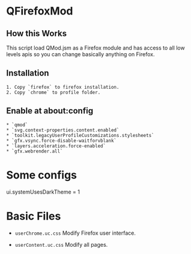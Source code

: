 QFirefoxMod
===


## How this Works
This script load QMod.jsm as a Firefox module and has access to all low levels apis so you can change basically anything on Firefox.

## Installation
    1. Copy `firefox` to firefox installation.
    2. Copy `chrome` to profile folder.
## Enable at about:config
    * `qmod`
    * `svg.context-properties.content.enabled`
    * `toolkit.legacyUserProfileCustomizations.stylesheets`
    * `gfx.vsync.force-disable-waitforvblank`
    * `layers.acceleration.force-enabled`
    * `gfx.webrender.all`


# Some configs

ui.systemUsesDarkTheme = 1

# Basic Files
* `userChrome.uc.css`
    Modify Firefox user interface.

* `userContent.uc.css`
    Modify all pages.


